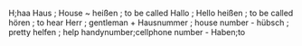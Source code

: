 H;haa
Haus ; House ~
heißen ; to be called
Hallo ; Hello
heißen ; to be called
hören ; to hear
Herr ; gentleman +
Hausnummer ; house number -
hübsch ; pretty
helfen ; help
handynumber;cellphone number -
Haben;to


